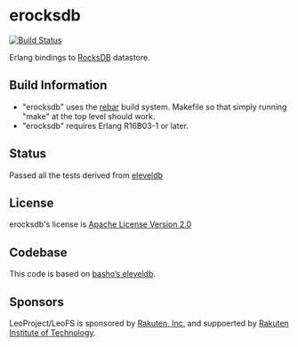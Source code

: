 erocksdb
========

[![Build Status](https://travis-ci.org/leo-project/erocksdb.svg?branch=develop)](http://travis-ci.org/leo-project/erocksdb)

Erlang bindings to [RocksDB](https://github.com/facebook/rocksdb) datastore.

## Build Information

* "erocksdb" uses the [rebar](https://github.com/rebar/rebar) build system. Makefile so that simply running "make" at the top level should work.
* "erocksdb" requires Erlang R16B03-1 or later.

## Status

Passed all the tests derived from [eleveldb](https://github.com/basho/eleveldb)

## License

erocksdb's license is [Apache License Version 2.0](http://www.apache.org/licenses/LICENSE-2.0.html)

## Codebase

This code is based on [basho’s eleveldb](https://github.com/basho/eleveldb).

## Sponsors

LeoProject/LeoFS is sponsored by [Rakuten, Inc.](http://global.rakuten.com/corp/) and suppoerted by [Rakuten Institute of Technology](http://rit.rakuten.co.jp/).

